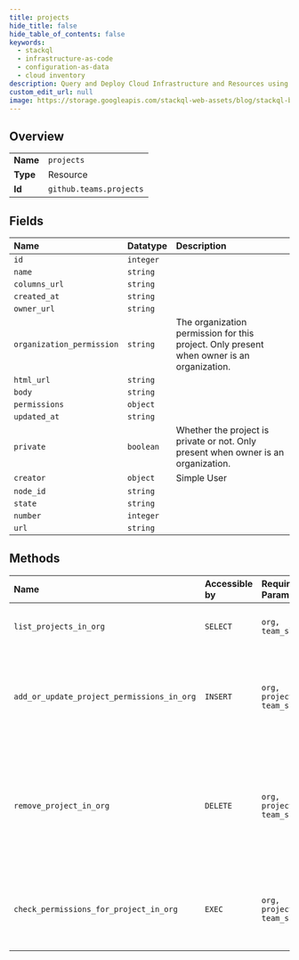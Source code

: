 ```yaml
---
title: projects
hide_title: false
hide_table_of_contents: false
keywords:
  - stackql
  - infrastructure-as-code
  - configuration-as-data
  - cloud inventory
description: Query and Deploy Cloud Infrastructure and Resources using SQL
custom_edit_url: null
image: https://storage.googleapis.com/stackql-web-assets/blog/stackql-blog-post-featured-image.png
---
```

  
    

## Overview
<table><tbody>
<tr><td><b>Name</b></td><td><code>projects</code></td></tr>
<tr><td><b>Type</b></td><td>Resource</td></tr>
<tr><td><b>Id</b></td><td><code>github.teams.projects</code></td></tr>
</tbody></table>

## Fields
| Name | Datatype | Description |
|:-----|:---------|:------------|
| `id` | `integer` |  |
| `name` | `string` |  |
| `columns_url` | `string` |  |
| `created_at` | `string` |  |
| `owner_url` | `string` |  |
| `organization_permission` | `string` | The organization permission for this project. Only present when owner is an organization. |
| `html_url` | `string` |  |
| `body` | `string` |  |
| `permissions` | `object` |  |
| `updated_at` | `string` |  |
| `private` | `boolean` | Whether the project is private or not. Only present when owner is an organization. |
| `creator` | `object` | Simple User |
| `node_id` | `string` |  |
| `state` | `string` |  |
| `number` | `integer` |  |
| `url` | `string` |  |
## Methods
| Name | Accessible by | Required Params | Description |
|:-----|:--------------|:----------------|:------------|
| `list_projects_in_org` | `SELECT` | `org, team_slug` | Lists the organization projects for a team.<br /><br />**Note:** You can also specify a team by `org_id` and `team_id` using the route `GET /organizations/{org_id}/team/{team_id}/projects`. |
| `add_or_update_project_permissions_in_org` | `INSERT` | `org, project_id, team_slug` | Adds an organization project to a team. To add a project to a team or update the team's permission on a project, the authenticated user must have `admin` permissions for the project. The project and team must be part of the same organization.<br /><br />**Note:** You can also specify a team by `org_id` and `team_id` using the route `PUT /organizations/{org_id}/team/{team_id}/projects/{project_id}`. |
| `remove_project_in_org` | `DELETE` | `org, project_id, team_slug` | Removes an organization project from a team. An organization owner or a team maintainer can remove any project from the team. To remove a project from a team as an organization member, the authenticated user must have `read` access to both the team and project, or `admin` access to the team or project. This endpoint removes the project from the team, but does not delete the project.<br /><br />**Note:** You can also specify a team by `org_id` and `team_id` using the route `DELETE /organizations/{org_id}/team/{team_id}/projects/{project_id}`. |
| `check_permissions_for_project_in_org` | `EXEC` | `org, project_id, team_slug` | Checks whether a team has `read`, `write`, or `admin` permissions for an organization project. The response includes projects inherited from a parent team.<br /><br />**Note:** You can also specify a team by `org_id` and `team_id` using the route `GET /organizations/{org_id}/team/{team_id}/projects/{project_id}`. |
